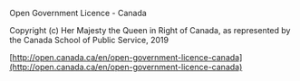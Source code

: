 
Open Government Licence - Canada

Copyright (c) Her Majesty the Queen in Right of Canada, as represented by the Canada School of Public Service, 2019

[http://open.canada.ca/en/open-government-licence-canada](http://open.canada.ca/en/open-government-licence-canada)